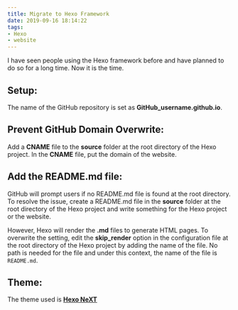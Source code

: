 ```yaml
---
title: Migrate to Hexo Framework
date: 2019-09-16 18:14:22
tags:
- Hexo
- website
---
```


I have seen people using the Hexo framework before and have planned to do so for a long time. Now it is the time.

<!--more-->

## Setup:

The name of the GitHub repository is set as **GitHub_username.github.io**.

## Prevent GitHub Domain Overwrite:

Add a **CNAME** file to the **source** folder at the root directory of the Hexo project. In the **CNAME** file, put the domain of the website.

## Add the README.md file:

GitHub will prompt users if no README.md file is found at the root directory. To resolve the issue, create a README.md file in the **source** folder at the root directory of the Hexo project and write something for the Hexo project or the website.

However, Hexo will render the **.md** files to generate HTML pages. To overwrite the setting, edit the **skip_render** option in the configuration file at the root directory of the Hexo project by adding the name of the file. No path is needed for the file and under this context, the name of the file is ```README.md```.

## Theme:

The theme used is [**Hexo NeXT**](https://theme-next.org/)
